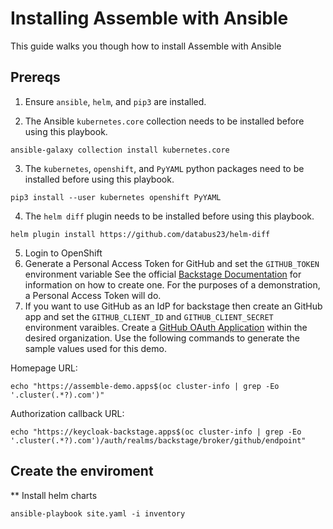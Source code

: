 # Installing Assemble with Ansible
This guide walks you though how to install Assemble with Ansible

## Prereqs
1. Ensure `ansible`, `helm`, and `pip3` are installed.

2. The Ansible `kubernetes.core` collection needs to be installed before using this playbook.
 ```
 ansible-galaxy collection install kubernetes.core
 ```

3. The `kubernetes`, `openshift`, and `PyYAML` python packages need to be installed before using this playbook.
 ```
 pip3 install --user kubernetes openshift PyYAML
 ```

4. The `helm diff` plugin needs to be installed before using this playbook.
 ```
helm plugin install https://github.com/databus23/helm-diff
 ```
5. Login to OpenShift
6. Generate a Personal Access Token for GitHub and set the `GITHUB_TOKEN` environment variable
   See the official [Backstage Documentation](https://backstage.io/docs/getting-started/configuration#setting-up-a-github-integration) for information on how to create one.  For the purposes of a demonstration, a Personal Access Token will do.
7. If you want to use GitHub as an IdP for backstage then create an GitHub app and set the `GITHUB_CLIENT_ID` and `GITHUB_CLIENT_SECRET` environment varaibles.
  Create a [GitHub OAuth Application](https://docs.github.com/en/developers/apps/building-oauth-apps/creating-an-oauth-app) within the desired organization.  Use the following commands to generate the sample values used for this demo.

  Homepage URL:

  ```
  echo "https://assemble-demo.apps$(oc cluster-info | grep -Eo '.cluster(.*?).com')"
  ```

  Authorization callback URL:

  ```
  echo "https://keycloak-backstage.apps$(oc cluster-info | grep -Eo '.cluster(.*?).com')/auth/realms/backstage/broker/github/endpoint"
  ```

## Create the enviroment

** Install helm charts
```
ansible-playbook site.yaml -i inventory
```